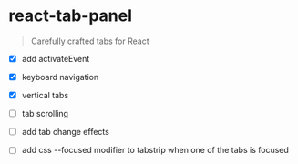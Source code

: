 # react-tab-panel

> Carefully crafted tabs for React

 - [x] add activateEvent
 - [x] keyboard navigation
 - [x] vertical tabs
 - [ ] tab scrolling
 - [ ] add tab change effects
 - [ ] add css --focused modifier to tabstrip when one of the tabs is focused
 
